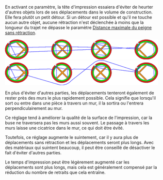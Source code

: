 En activant ce paramètre, la tête d'impression essaiera d'éviter de heurter d'autres objets lors de ses déplacements dans le volume de construction. Elle fera plutôt un petit détour. Si un détour est possible et qu'il ne touche aucun autre objet, aucune rétraction n'est déclenchée à moins que la longueur du trajet ne dépasse le paramètre [Distance maximale du peigne sans rétraction](./retraction_combing_max_distance.md).

![Lorsque ce paramètre est désactivé, les mouvements de déplacement peuvent traverser d'autres parties](../../../articles/images/travel_avoid_other_parts_disabled.png)
![Lorsque cette option est activée, les déplacements évitent les autres parties](../../../articles/images/travel_avoid_other_parts_enabled.png)

En plus d'éviter d'autres parties, les déplacements tenteront également de rester près des murs le plus rapidement possible. Cela signifie que lorsqu'il sort ou entre dans une pièce à travers un mur, il la sortira ou l'entrera perpendiculairement au mur.

Ce réglage tend à améliorer la qualité de la surface de l'impression, car la buse ne traversera pas les murs aussi souvent. Le passage à travers les murs laisse une cicatrice dans le mur, ce qui doit être évité.

Toutefois, ce réglage augmente le suintement, car il y aura plus de déplacements sans rétraction et les déplacements seront plus longs. Avec des matériaux qui suintent beaucoup, il peut être conseillé de désactiver le fait d'éviter d'autres parties.

Le temps d'impression peut être légèrement augmenté car les déplacements sont plus longs, mais cela est généralement compensé par la réduction du nombre de retraits que cela entraîne.
